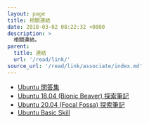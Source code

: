 ```yaml
---
layout: page
title: 相關連結
date: 2018-03-02 08:22:32 +0800
description: >
  相關連結。
parent:
  title: 連結
  url: '/read/link/'
source_url: '/read/link/associate/index.md'
---
```



* [Ubuntu 問答集](http://samwhelp.github.io/book-ubuntu-qna/)
* [Ubuntu 18.04 (Bionic Beaver) 探索筆記](https://samwhelp.github.io/note-ubuntu-18.04/)
* [Ubuntu 20.04 (Focal Fossa) 探索筆記](https://samwhelp.github.io/note-ubuntu-20.04/)
* [Ubuntu Basic Skill](https://samwhelp.github.io/book-ubuntu-basic-skill/)
